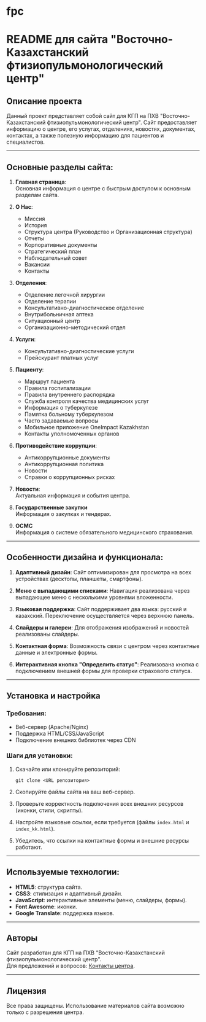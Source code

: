 # fpc
# README для сайта "Восточно-Казахстанский фтизиопульмонологический центр"

## Описание проекта

Данный проект представляет собой сайт для КГП на ПХВ "Восточно-Казахстанский фтизиопульмонологический центр". Сайт предоставляет информацию о центре, его услугах, отделениях, новостях, документах, контактах, а также полезную информацию для пациентов и специалистов.

---

## Основные разделы сайта:

1. **Главная страница**:  
   Основная информация о центре с быстрым доступом к основным разделам сайта.

2. **О Нас**:  
   - Миссия  
   - История  
   - Структура центра (Руководство и Организационная структура)  
   - Отчеты  
   - Корпоративные документы  
   - Стратегический план  
   - Наблюдательный совет  
   - Вакансии  
   - Контакты  

3. **Отделения**:  
   - Отделение легочной хирургии  
   - Отделение терапии  
   - Консультативно-диагностическое отделение  
   - Внутрибольничная аптека  
   - Ситуационный центр  
   - Организационно-методический отдел  

4. **Услуги**:  
   - Консультативно-диагностические услуги  
   - Прейскурант платных услуг  

5. **Пациенту**:  
   - Маршрут пациента  
   - Правила госпитализации  
   - Правила внутреннего распорядка  
   - Служба контроля качества медицинских услуг  
   - Информация о туберкулезе  
   - Памятка больному туберкулезом  
   - Часто задаваемые вопросы  
   - Мобильное приложение OneImpact Kazakhstan  
   - Контакты уполномоченных органов  

6. **Противодействие коррупции**:  
   - Антикоррупционные документы  
   - Антикоррупционная политика  
   - Новости  
   - Справки о коррупционных рисках  

7. **Новости**:  
   Актуальная информация и события центра.

8. **Государственные закупки**  
   Информация о закупках и тендерах.

9. **ОСМС**  
   Информация о системе обязательного медицинского страхования.

---

## Особенности дизайна и функционала:

1. **Адаптивный дизайн**:
   Сайт оптимизирован для просмотра на всех устройствах (десктопы, планшеты, смартфоны).

2. **Меню с выпадающими списками**:
   Навигация реализована через выпадающее меню с несколькими уровнями вложенности.

3. **Языковая поддержка**:
   Сайт поддерживает два языка: русский и казахский. Переключение осуществляется через верхнюю панель.

4. **Слайдеры и галереи**:
   Для отображения изображений и новостей реализованы слайдеры.

5. **Контактная форма**:
   Возможность связи с центром через контактные данные и электронные формы.

6. **Интерактивная кнопка "Определить статус"**:
   Реализована кнопка с подключением внешней формы для проверки страхового статуса.

---

## Установка и настройка

### Требования:
- Веб-сервер (Apache/Nginx)
- Поддержка HTML/CSS/JavaScript
- Подключение внешних библиотек через CDN

### Шаги для установки:

1. Скачайте или клонируйте репозиторий:
   ```
   git clone <URL репозитория>
   ```

2. Скопируйте файлы сайта на ваш веб-сервер.

3. Проверьте корректность подключения всех внешних ресурсов (иконки, стили, скрипты).

4. Настройте языковые ссылки, если требуется (файлы `index.html` и `index_kk.html`).

5. Убедитесь, что ссылки на контактные формы и внешние ресурсы работают.

---

## Используемые технологии:

- **HTML5**: структура сайта.  
- **CSS3**: стилизация и адаптивный дизайн.  
- **JavaScript**: интерактивные элементы (меню, слайдеры, формы).  
- **Font Awesome**: иконки.  
- **Google Translate**: поддержка языков.  

---

## Авторы

Сайт разработан для КГП на ПХВ "Восточно-Казахстанский фтизиопульмонологический центр".  
Для предложений и вопросов: [Контакты центра](contacts.html).

---

## Лицензия

Все права защищены. Использование материалов сайта возможно только с разрешения центра.